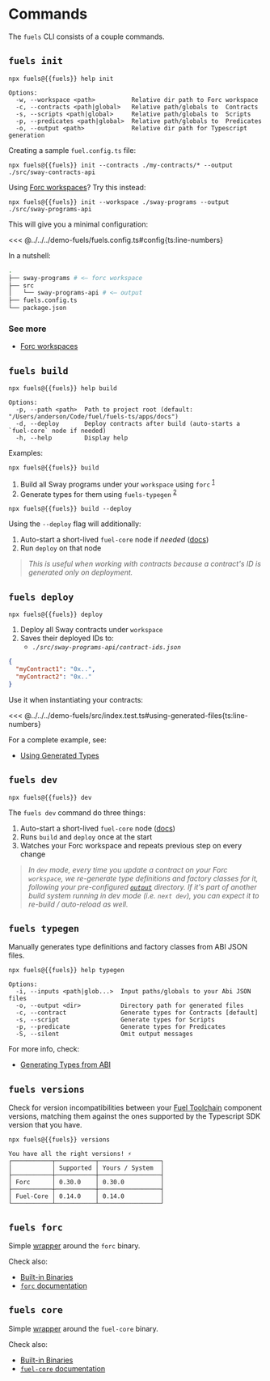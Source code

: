 <script setup>
  import { data } from '../../versions.data'
  const { fuels } = data
</script>

# Commands

The `fuels` CLI consists of a couple commands.

## `fuels init`

```console-vue
npx fuels@{{fuels}} help init
```

```console
Options:
  -w, --workspace <path>          Relative dir path to Forc workspace
  -c, --contracts <path|global>   Relative path/globals to  Contracts
  -s, --scripts <path|global>     Relative path/globals to  Scripts
  -p, --predicates <path|global>  Relative path/globals to  Predicates
  -o, --output <path>             Relative dir path for Typescript generation
```

Creating a sample `fuel.config.ts` file:

```console-vue
npx fuels@{{fuels}} init --contracts ./my-contracts/* --output ./src/sway-contracts-api
```

Using [Forc workspaces](https://docs.fuel.network/docs/forc/workspaces/)? Try this instead:

```console-vue
npx fuels@{{fuels}} init --workspace ./sway-programs --output ./src/sway-programs-api
```

This will give you a minimal configuration:

<<< @../../../demo-fuels/fuels.config.ts#config{ts:line-numbers}

In a nutshell:

```sh
.
├── sway-programs # <— forc workspace
├── src
│   └── sway-programs-api # <— output
├── fuels.config.ts
└── package.json
```

### See more

- [Forc workspaces](https://docs.fuel.network/docs/forc/workspaces/)

## `fuels build`

```console-vue
npx fuels@{{fuels}} help build
```

```console
Options:
  -p, --path <path>  Path to project root (default: "/Users/anderson/Code/fuel/fuels-ts/apps/docs")
  -d, --deploy       Deploy contracts after build (auto-starts a `fuel-core` node if needed)
  -h, --help         Display help
```

Examples:

```console-vue
npx fuels@{{fuels}} build
```

1.  Build all Sway programs under your `workspace` using `forc` <sup>[1](#commands-for-wrapped-utiltities)</sup>
1.  Generate types for them using `fuels-typegen` <sup>[2](#typegen)</sup>

```console-vue
npx fuels@{{fuels}} build --deploy
```

Using the `--deploy` flag will additionally:

1. Auto-start a short-lived `fuel-core` node if _needed_ ([docs](./config-file.md#autostartfuelcore))
1. Run `deploy` on that node

> _This is useful when working with contracts because a contract's ID is generated only on deployment._

## `fuels deploy`

```console-vue
npx fuels@{{fuels}} deploy
```

1. Deploy all Sway contracts under `workspace`
1. Saves their deployed IDs to:
   - _`./src/sway-programs-api/contract-ids.json`_

```json
{
  "myContract1": "0x..",
  "myContract2": "0x.."
}
```

Use it when instantiating your contracts:

<<< @../../../demo-fuels/src/index.test.ts#using-generated-files{ts:line-numbers}

For a complete example, see:

- [Using Generated Types](./using-generated-types.md)

## `fuels dev`

```console-vue
npx fuels@{{fuels}} dev
```

The `fuels dev` command do three things:

1. Auto-start a short-lived `fuel-core` node ([docs](./config-file.md#autostartfuelcore))
1. Runs `build` and `deploy` once at the start
1. Watches your Forc workspace and repeats previous step on every change

> _In `dev` mode, every time you update a contract on your Forc `workspace`, we re-generate type definitions and factory classes for it, following your pre-configured [`output`](./config-file.md#output) directory. If it's part of another build system running in dev mode (i.e. `next dev`), you can expect it to re-build / auto-reload as well._

## `fuels typegen`

Manually generates type definitions and factory classes from ABI JSON files.

```console-vue
npx fuels@{{fuels}} help typegen
```

```console
Options:
  -i, --inputs <path|glob...>  Input paths/globals to your Abi JSON files
  -o, --output <dir>           Directory path for generated files
  -c, --contract               Generate types for Contracts [default]
  -s, --script                 Generate types for Scripts
  -p, --predicate              Generate types for Predicates
  -S, --silent                 Omit output messages
```

For more info, check:

- [Generating Types from ABI](./generating-types.md)

## `fuels versions`

Check for version incompatibilities between your [Fuel Toolchain](#the-fuel-toolchain) component versions, matching them against the ones supported by the Typescript SDK version that you have.

```console-vue
npx fuels@{{fuels}} versions
```

```
You have all the right versions! ⚡
┌───────────┬───────────┬─────────────────┐
│           │ Supported │ Yours / System  │
├───────────┼───────────┼─────────────────┤
│ Forc      │ 0.30.0    │ 0.30.0          │
├───────────┼───────────┼─────────────────┤
│ Fuel-Core │ 0.14.0    │ 0.14.0          │
└───────────┴───────────┴─────────────────┘
```

## `fuels forc`

Simple [wrapper](./binaries.md) around the `forc` binary.

Check also:

- [Built-in Binaries](./binaries.md)
- [`forc` documentation](https://docs.fuel.network/docs/forc/commands/)

## `fuels core`

Simple [wrapper](./binaries.md) around the `fuel-core` binary.

Check also:

- [Built-in Binaries](./binaries.md)
- [`fuel-core` documentation](https://docs.fuel.network/guides/running-a-node/running-a-local-node/)
